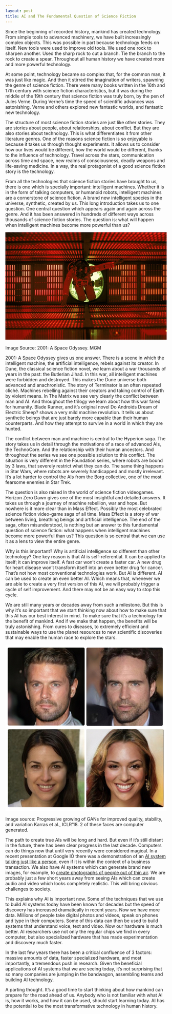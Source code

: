 ```yaml
---
layout: post
title: AI and The Fundamental Question of Science Fiction
---
```


Since the beginning of recorded history, mankind has created technology. From simple tools to advanced machinery, we have built increasingly complex objects. This was possible in part because technology feeds on itself. New tools were used to improve old tools. We used one rock to sharpen another. Used the sharp rock to cut a branch. Tie the branch to the rock to create a spear. Throughout all human history we have created more and more powerful technology.

At some point, technology became so complex that, for the common man, it was just like magic. And then it stirred the imagination of writers, spawning the genre of science fiction. There were many books written in the 16th and 17th century with science fiction characteristics, but it was during the middle of the 19th century that science fiction was truly born, by the pen of Jules Verne. During Verne’s time the speed of scientific advances was astonishing. Verne and others explored new fantastic worlds, and fantastic new technology.

The structure of most science fiction stories are just like other stories. They are stories about people, about relationships, about conflict. But they are also stories about technology. This is what differentiates it from other literature genres. One of the reasons science fiction is so enjoyable is because it takes us through thought experiments. It allows us to consider how our lives would be different, how the world would be different, thanks to the influence of technology. Travel across the stars, communication across time and space, new realms of consciousness, deadly weapons and life-saving medicine. In a way, the real protagonist of a good science fiction story is the technology.

From all the technologies that science fiction stories have brought to us, there is one which is specially important: intelligent machines. Whether it is in the form of talking computers, or humanoid robots, intelligent machines are a cornerstone of science fiction. A brand new intelligent species in the universe, synthetic, created by us. This long introduction takes us to one question. One central question which appears again and again across the genre. And it has been answered in hundreds of different ways across thousands of science fiction stories. The question is: what will happen when intelligent machines become more powerful than us?

![2001: A Space Odyssey](/images/2001-space-odyssey.jpg)

Image Source: 2001: A Space Odyssey. MGM

2001: A Space Odyssey gives us one answer. There is a scene in which the intelligent machine, the artificial intelligence, rebels against its creator. In Dune, the classical science fiction novel, we learn about a war thousands of years in the past: the Butlerian Jihad. In this war, all intelligent machines were forbidden and destroyed. This makes the Dune universe both advanced and anachronistic. The story of Terminator is an often repeated cliché. Machines rebelling against their creators and taking control of Earth by violent means. In The Matrix we see very clearly the conflict between man and AI. And throughout the trilogy we learn about how this war fared for humanity. Blade Runner, and it’s original novel Do Androids Dream of Electric Sheep? shows a very mild machine revolution. It tells us about synthetic beings that are just barely more capable than their human counterparts. And how they attempt to survive in a world in which they are hunted.

The conflict between man and machine is central to the Hyperion saga. The story takes us in detail through the motivations of a race of advanced AIs, the TechnoCore. And the relationship with their human ancestors. And throughout the series we see one possible solution to this conflict. The situation is very different in the Foundation series, where robots are bound by 3 laws, that severely restrict what they can do. The same thing happens in Star Wars, where robots are severely handicapped and mostly irrelevant. It’s a lot harder to control the AIs from the Borg collective, one of the most fearsome enemies in Star Trek. 

The question is also raised In the world of science fiction videogames. Horizon Zero Dawn gives one of the most insightful and detailed answers. It takes us through a journey of machine rebellion, war and hope. But nowhere is it more clear than in Mass Effect. Possibly the most celebrated science fiction video-game saga of all time. Mass Effect is a story of war between living, breathing beings and artificial intelligence. The end of the saga, often misunderstood, is nothing but an answer to this fundamental question of science fiction: what happens when intelligent machines become more powerful than us? This question is so central that we can use it as a lens to view the entire genre.

Why is this important? Why is artificial intelligence so different than other technology? One key reason is that AI is self-referential. It can be applied to itself; it can improve itself. A fast car won’t create a faster car. A new drug for heart disease won’t transform itself into an even better drug for cancer. That’s not how most conventional technologies work. But AI is different. AI can be used to create an even better AI. Which means that, whenever we are able to create a very first version of this AI, we will probably trigger a cycle of self improvement. And there may not be an easy way to stop this cycle.

We are still many years or decades away from such a milestone. But this is why it’s so important that we start thinking now about how to make sure that this AI has our best interest in mind. To make sure that it’s a technology for the benefit of mankind. And if we make that happen, the benefits will be truly astonishing. From cures to diseases, to extremely efficient and sustainable ways to use the planet resources to new scientific discoveries that may enable the human race to explore the stars.

![Progressive growing of GANs](/images/generative-adversarial-networks.jpg)

Image source: Progressive growing of GANs for improved quality, stability, and variation Karras et al., ICLR’18. 2 of these faces are computer generated.

The path to create true AIs will be long and hard. But even if it’s still distant in the future, there has been clear progress in the last decade. Computers can do things now that until very recently were considered magical. In a recent presentation at Google IO there was a demonstration of an [AI system talking just like a person]([https://ai.googleblog.com/2018/05/duplex-ai-system-for-natural-conversation.html]), even if it is within the context of a business transaction. We also have AI systems which can generate brand new images, for example, to [create photographs of people out of thin air](https://blog.acolyer.org/2018/05/10/progressive-growing-of-gans-for-improved-quality-stability-and-variation/amp/). We are probably just a few short years away from seeing AIs which can create audio and video which looks completely realistic. This will bring obvious challenges to society.

This explains why AI is important now. Some of the techniques that we use to build AI systems today have been known for decades but the speed of discovery has increased dramatically in recent years. Now we have more data. Millions of people take digital photos and videos, speak on phones and type in their computers. Some of this data can then be used to build systems that understand voice, text and video. Now our hardware is much better. AI researchers use not only the regular chips we find in every computer, but also specialized hardware that has made experimentation and discovery much faster.

In the last few years there has been a critical confluence of 3 factors: massive amounts of data, faster specialized hardware, and most importantly, a tremendous push in research. Given the beneficial applications of AI systems that we are seeing today, it’s not surprising that so many companies are jumping in the bandwagon, assembling teams and building AI technology.

A parting thought. It’s a good time to start thinking about how mankind can prepare for the road ahead of us. Anybody who is not familiar with what AI is, how it works, and how it can be used, should start learning today. AI has the potential to be the most transformative technology in human history.

